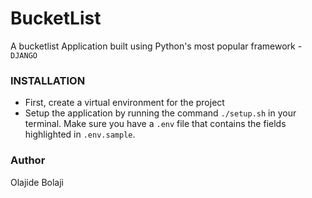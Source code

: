 # BucketList

A bucketlist Application built using Python's most popular framework - `DJANGO`

### INSTALLATION
- First, create a virtual environment for the project
- Setup the application by running the command `./setup.sh` in your terminal. Make sure you have a `.env` file that contains the fields highlighted in `.env.sample`. 

### Author
Olajide Bolaji
